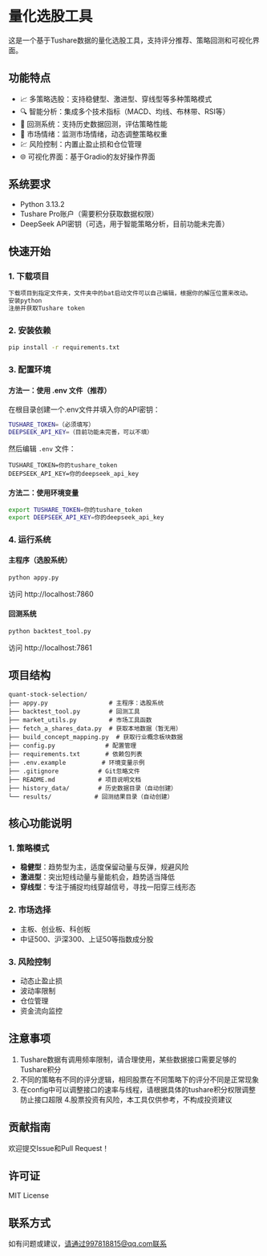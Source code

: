 # 量化选股工具

这是一个基于Tushare数据的量化选股工具，支持评分推荐、策略回测和可视化界面。

## 功能特点

- 📈 多策略选股：支持稳健型、激进型、穿线型等多种策略模式
- 🔍 智能分析：集成多个技术指标（MACD、均线、布林带、RSI等）
- 🔄 回测系统：支持历史数据回测，评估策略性能
- 🎯 市场情绪：监测市场情绪，动态调整策略权重
- 💹 风险控制：内置止盈止损和仓位管理
- 🌐 可视化界面：基于Gradio的友好操作界面

## 系统要求

- Python 3.13.2
- Tushare Pro账户（需要积分获取数据权限）
- DeepSeek API密钥（可选，用于智能策略分析，目前功能未完善）

## 快速开始

### 1. 下载项目
```bash
下载项目到指定文件夹，文件夹中的bat启动文件可以自己编辑，根据你的解压位置来改动。
安装python
注册并获取Tushare token
```

### 2. 安装依赖
```bash
pip install -r requirements.txt
```

### 3. 配置环境

#### 方法一：使用 .env 文件（推荐）
在根目录创建一个.env文件并填入你的API密钥：
```bash
TUSHARE_TOKEN=（必须填写）
DEEPSEEK_API_KEY=（目前功能未完善，可以不填）
```

然后编辑 `.env` 文件：
```
TUSHARE_TOKEN=你的tushare_token
DEEPSEEK_API_KEY=你的deepseek_api_key
```

#### 方法二：使用环境变量
```bash
export TUSHARE_TOKEN=你的tushare_token
export DEEPSEEK_API_KEY=你的deepseek_api_key
```

### 4. 运行系统

#### 主程序（选股系统）
```bash
python appy.py
```
访问 http://localhost:7860

#### 回测系统
```bash
python backtest_tool.py
```
访问 http://localhost:7861

## 项目结构

```
quant-stock-selection/
├── appy.py                 # 主程序：选股系统
├── backtest_tool.py        # 回测工具
├── market_utils.py         # 市场工具函数
├── fetch_a_shares_data.py  # 获取本地数据（暂无用）
├── build_concept_mapping.py  # 获取行业概念板块数据
├── config.py              # 配置管理
├── requirements.txt       # 依赖包列表
├── .env.example          # 环境变量示例
├── .gitignore           # Git忽略文件
├── README.md            # 项目说明文档
├── history_data/        # 历史数据目录（自动创建）
└── results/            # 回测结果目录（自动创建）
```

## 核心功能说明

### 1. 策略模式

- **稳健型**：趋势型为主，适度保留动量与反弹，规避风险
- **激进型**：突出短线动量与量能机会，趋势适当降低
- **穿线型**：专注于捕捉均线穿越信号，寻找一阳穿三线形态

### 2. 市场选择

- 主板、创业板、科创板
- 中证500、沪深300、上证50等指数成分股


### 3. 风险控制

- 动态止盈止损
- 波动率限制
- 仓位管理
- 资金流向监控

## 注意事项

1. Tushare数据有调用频率限制，请合理使用，某些数据接口需要足够的Tushare积分
2. 不同的策略有不同的评分逻辑，相同股票在不同策略下的评分不同是正常现象
3. 在config中可以调整接口的速率与线程，请根据具体的tushare积分权限调整防止接口超限
4.股票投资有风险，本工具仅供参考，不构成投资建议



## 贡献指南

欢迎提交Issue和Pull Request！

## 许可证

MIT License

## 联系方式

如有问题或建议，请通过997818815@qq.com联系